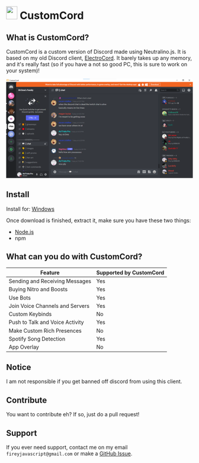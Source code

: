 # <img src="https://github.com/fireyjs/CustomCord/blob/main/logo.png?raw=true" width="30" height="35"> CustomCord
## What is CustomCord?
CustomCord is a custom version of Discord made using Neutralino.js. It is based on my old Discord client, [ElectroCord](https://github.com/trisn0w/ElectroCord).
It barely takes up any memory, and it's really fast (so if you have a not so good PC, this is sure to work on your system)!

![image](/ecv2.png)

## Install

Install for:
[Windows](https://github.com/fireyjs/CustomCord/releases/download/v2.0/electrocord-win_x64.exe)

Once download is finished, extract it, make sure you have these two things:
- [Node.js](https://nodejs.org)
- npm



## What can you do with CustomCord?
| Feature                         | Supported by CustomCord |
|---------------------------------|-------------------------|
| Sending and Receiving Messages  | Yes                     |
| Buying Nitro and Boosts         | Yes                     |
| Use Bots                        | Yes                     |
| Join Voice Channels and Servers | Yes                     |
| Custom Keybinds                 | No                      |
| Push to Talk and Voice Activity | Yes                     |
| Make Custom Rich Presences      | No                      |
| Spotify Song Detection          | Yes                     |
| App Overlay                     | No                      |

## Notice
I am not responsible if you get banned off discord from using this client.

## Contribute
You want to contribute eh? If so, just do a pull request!

## Support
If you ever need support, contact me on my email ``fireyjavascript@gmail.com`` or make a [GitHub Issue](https://github.com/fireyjs/CustomCord/issues).
